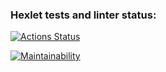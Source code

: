 ### Hexlet tests and linter status:
[![Actions Status](https://github.com/RSuarezwilli/fullstack-javascript-project-138/actions/workflows/hexlet-check.yml/badge.svg)](https://github.com/RSuarezwilli/fullstack-javascript-project-138/actions)

[![Maintainability](https://qlty.sh/gh/RSuarezwilli/projects/fullstack-javascript-project-138/maintainability.svg)](https://qlty.sh/gh/RSuarezwilli/projects/fullstack-javascript-project-138)